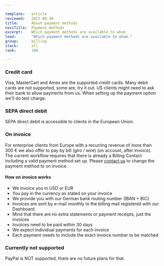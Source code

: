 ```yaml
---

template:   article
reviewed:   2022-08-30
title:      About payment methods
naviTitle:  Payment methods
excerpt:    Which payment methods are available to whom
lead:       "Which payment methods are available to whom."
group:      billing
stack:      all
rank:       100

---
```


### Credit card

Visa, MasterCart and Amex are the supported credit cards. Many debit cards are not supported, some are, try it out. US clients might need to ask their bank to allow payments from us. When setting up the payment option we'll do test charge.

### SEPA direct debit

SEPA direct debit is accessible to clients in the European Union.

### On invoice

For enterprise clients from Europe with a recurring revenue of more than 300 € we also offer to pay by bill (giro / wire) (on account, after invoice). The current workflow requires that there is already a Billing Contact including a valid payment method set up. Please <a href="#asd" onclick="Intercom('showNewMessage', 'I would like to apply for payment on invoice …')">contact us</a> to change the payment method to on invoice. 

#### How on invoice works

+ We invoice you in USD or EUR
+ You pay in the currency as stated on your invoice
+ We provide you with our German bank routing number (IBAN + BIC)
+ Invoices are sent by e-mail monthly to the billing mail registered with our Dashboard
+ Mind that there are no extra statements or payment receipts, just the invoices
+ Invoices need to be paid within 30 days
+ We expect individual payments for each invoice
+ Each payment needs to include the exact invoice number to be matched

### Currently not supported

PayPal is NOT supported, there are no future plans for that.